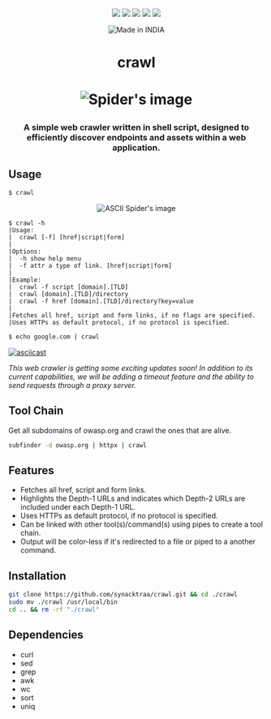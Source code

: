 <p align=center>
<br>
<a href="http://makeapullrequest.com"><img src="https://img.shields.io/badge/PRs-welcome-darkred.svg"></a>
<img src="https://img.shields.io/badge/os-linux-darkred">
<img src="https://img.shields.io/badge/os-mac-darkred">
<img src="https://img.shields.io/badge/os-windows-darkred">
<img src="https://img.shields.io/badge/os-android-darkred">
<br>
</p>

<p align="center">
<a><img title="Made in INDIA" src="https://img.shields.io/badge/MADE%20IN-INDIA-SCRIPT?colorA=%23ff8100&colorB=%23017e40&colorC=%23ff0000&style=for-the-badge"></a>
</p>

<h1 align="center">crawl<h1>

<p align="center">
<img src="https://imgur.com/kN5LnMQ.jpg" alt="Spider's image"/>
</p>

<h3 align="center">
A simple web crawler written in shell script, designed to efficiently discover endpoints and assets within a web application.
</h3>

##  Usage

```bash
$ crawl
```

<p align="center">
<img src="https://imgur.com/tsLsR6Z.png" alt="ASCII Spider's image"/>
</p>

```
$ crawl -h
|Usage:
|  crawl [-f] [href|script|form] 
|
|Options:
|  -h show help menu
|  -f attr a type of link. [href|script|form]
|
|Example:
|  crawl -f script [domain].[TLD]
|  crawl [domain].[TLD]/directory
|  crawl -f href [domain].[TLD]/directory?key=value
|
|Fetches all href, script and form links, if no flags are specified.
|Uses HTTPs as default protocol, if no protocol is specified.

```

```bash
$ echo google.com | crawl
```

[![asciicast](https://imgur.com/XmhgWm5.png)](https://asciinema.org/a/1nQQGtpE6q8qweVS2q9dfpAaa)

*This web crawler is getting some exciting updates soon! In addition to its current capabilities, we will be adding a timeout feature and the ability to send requests through a proxy server.*

##  Tool Chain

Get all subdomains of owasp.org and crawl the ones that are alive.

```bash
subfinder -d owasp.org | httpx | crawl
```
  
## Features
-   Fetches all href, script and form links.
-   Highlights the Depth-1 URLs and indicates which Depth-2 URLs are included under each Depth-1 URL.
-   Uses HTTPs as default protocol, if no protocol is specified.
-   Can be linked with other tool(s)/command(s) using pipes to create a tool chain.
-   Output will be color-less if it's redirected to a file or piped to a another command.
  
##  Installation

```bash
git clone https://github.com/synacktraa/crawl.git && cd ./crawl
sudo mv ./crawl /usr/local/bin
cd .. && rm -rf "./crawl"
```

##  Dependencies

- curl
- sed
- grep
- awk
- wc
- sort
- uniq
